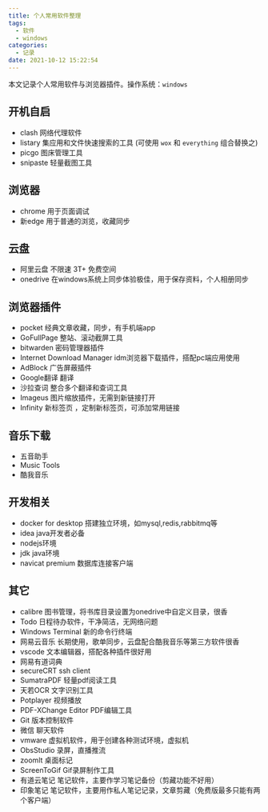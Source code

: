 ```yaml
---
title: 个人常用软件整理
tags:
  - 软件
  - windows
categories:
  - 记录
date: 2021-10-12 15:22:54
---
```


本文记录个人常用软件与浏览器插件。操作系统：`windows`

## 开机自启

* clash  网络代理软件
* listary 集应用和文件快速搜索的工具 (可使用 `wox` 和 `everything` 组合替换之)
* picgo  图床管理工具
* snipaste 轻量截图工具

## 浏览器

* chrome  用于页面调试
* 新edge  用于普通的浏览，收藏同步

## 云盘

* 阿里云盘 不限速 3T+ 免费空间 
* onedrive  在windows系统上同步体验极佳，用于保存资料，个人相册同步

## 浏览器插件

* pocket  经典文章收藏，同步，有手机端app
* GoFullPage  整站、滚动截屏工具
* bitwarden  密码管理器插件
* Internet Download Manager  idm浏览器下载插件，搭配pc端应用使用
* AdBlock  广告屏蔽插件
* Google翻译  翻译
* 沙拉查词 整合多个翻译和查词工具
* Imageus 图片缩放插件，无需到新链接打开
* Infinity 新标签页 ，定制新标签页，可添加常用链接

## 音乐下载

* 五音助手
* Music Tools
* 酷我音乐

## 开发相关

* docker for desktop 搭建独立环境，如mysql,redis,rabbitmq等
* idea java开发者必备
* nodejs环境
* jdk java环境
* navicat premium  数据库连接客户端

## 其它

* calibre 图书管理，将书库目录设置为onedrive中自定义目录，很香
* Todo 日程待办软件，干净简洁，无网络问题
* Windows Terminal  新的命令行终端
* 网易云音乐  长期使用，歌单同步，云盘配合酷我音乐等第三方软件很香
* vscode  文本编辑器，搭配各种插件很好用
* 网易有道词典
* secureCRT  ssh client
* SumatraPDF 轻量pdf阅读工具
* 天若OCR  文字识别工具
* Potplayer  视频播放
* PDF-XChange Editor  PDF编辑工具
* Git 版本控制软件
* 微信 聊天软件
* vmware 虚拟机软件，用于创建各种测试环境，虚拟机
* ObsStudio  录屏，直播推流
* zoomlt  桌面标记
* ScreenToGif  Gif录屏制作工具
* 有道云笔记  笔记软件，主要作学习笔记备份（剪藏功能不好用）   
* 印象笔记  笔记软件，主要用作私人笔记记录，文章剪藏（免费版最多只能有两个客户端）


